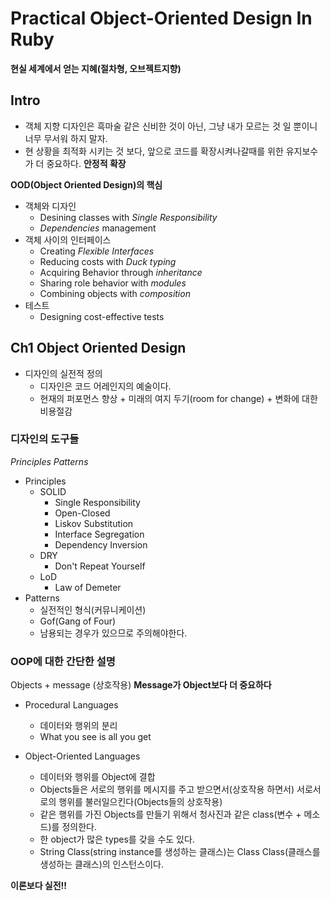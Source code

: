 # Practical Object-Oriented Design In Ruby

**현실 세계에서 얻는 지혜(절차형, 오브젝트지향)**

## Intro
- 객체 지향 디자인은 흑마술 같은 신비한 것이 아닌, 그냥 내가 모르는 것 일 뿐이니 너무 무서워 하지 말자.
- 현 상황을 최적화 시키는 것 보다, 앞으로 코드를 확장시켜나갈때를 위한 유지보수가 더 중요하다. **안정적 확장**

**OOD(Object Oriented Design)의 핵심**

- 객체와 디자인
  - Desining classes with *Single Responsibility*
  - *Dependencies* management
- 객체 사이의 인터페이스
  - Creating *Flexible Interfaces*
  - Reducing costs with *Duck typing*
  - Acquiring Behavior through *inheritance*
  - Sharing role behavior with *modules*
  - Combining objects with *composition*
- 테스트
  - Designing cost-effective tests

## Ch1 Object Oriented Design

- 디자인의 실전적 정의
  - 디자인은 코드 어레인지의 예술이다.
  - 현재의 퍼포먼스 향상 + 미래의 여지 두기(room for change) + 변화에 대한 비용절감

### 디자인의 도구들

*Principles* *Patterns*

- Principles
  - SOLID
    - Single Responsibility
    - Open-Closed
    - Liskov Substitution
    - Interface Segregation
    - Dependency Inversion
  - DRY
    - Don't Repeat Yourself
  - LoD
    - Law of Demeter
- Patterns
  - 실전적인 형식(커뮤니케이션)
  - Gof(Gang of Four)
  - 남용되는 경우가 있으므로 주의해야한다.

### OOP에 대한 간단한 설명

Objects + message (상호작용)
**Message가 Object보다 더 중요하다**

- Procedural Languages
  - 데이터와 행위의 분리
  - What you see is all you get

- Object-Oriented Languages
  - 데이터와 행위를 Object에 결합
  - Objects들은 서로의 행위를 메시지를 주고 받으면서(상호작용 하면서) 서로서로의 행위를 불러일으킨다(Objects들의 상호작용)
  - 같은 행위를 가진 Objects를 만들기 위해서 청사진과 같은 class(변수 + 메소드)를 정의한다.
  - 한 object가 많은 types를 갖을 수도 있다.
  - String Class(string instance를 생성하는 클래스)는 Class Class(클래스를 생성하는 클래스)의 인스턴스이다.

**이론보다 실전!!**

